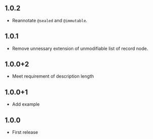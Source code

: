 ## 1.0.2

* Reannotate `@sealed` and `@immutable`.

## 1.0.1

* Remove unnessary extension of unmodifiable list of record node.

## 1.0.0+2

* Meet requirement of description length

## 1.0.0+1

* Add example

## 1.0.0

* First release